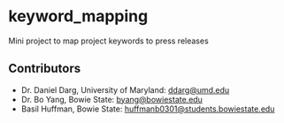 # keyword_mapping
Mini project to map project keywords to press releases

## Contributors

* Dr. Daniel Darg, University of Maryland: ddarg@umd.edu
* Dr. Bo Yang, Bowie State: byang@bowiestate.edu
* Basil Huffman, Bowie State: huffmanb0301@students.bowiestate.edu


